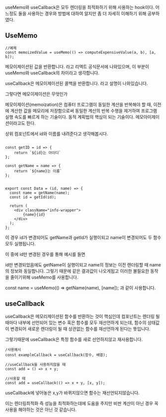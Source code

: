 useMemo와 useCallback은 모두 렌더링을 최적화하기 위해 사용하는 hook이다.
어느정도 둘을 사용하는 경우와 방법에 대하여 알지만 좀 더 자세히 이해하기 위해 공부하였다.

## UseMemo

```
//예제
const memoizedValue = useMemo(() => computeExpensiveValue(a, b), [a, b]);
```

메모이제이션된 값을 반환합니다. 라고 리액트 공식문서에 나와있으며, 이 부분이 useMemo와 useCallback의 차이라고 생각합니다.

useCallback은 메모이제이션된 콜백을 반환합니다. 라고 설명이 나와있습니다.

그렇다면 메모이제이션은 무엇인가

메모이제이션(memoization)은 컴퓨터 프로그램이 동일한 계산을 반복해야 할 때, 이전에 계산한 값을 메모리에 저장함으로써 동일한 계산의 반복 수행을 제거하여 프로그램 실행 속도를 빠르게 하는 기술이다. 동적 계획법의 핵심이 되는 기술이다. 메모아이제이션이라고도 한다.

상위 컴포넌트에서 id와 이름를 내려준다고 생각해봅시다.

```

const getID = id => {
    return `${id}는 아이디`
};

const getName = name => {
    return `${name}는 이름`
};


export const Data = (id, name) => {
  const name = getName(name);
  const id = getId(id);

  return (
    <div className="info-wrapper">
        {name}{id}
    </div>
  );
};
```

이 경우 id가 변경되어도 getName과 getId가 실행이되고
name이 변경되어도 두 함수 모두 실행됩니다.

이 중에 id만 변경된 경우를 통해 예시를 들면

id만 변경되었음에도 getName이 실행이되고 name의 정보는 이전 렌더링할 때 name의 정보와 동일합니다.
그렇기 때문에 같은 결과값이 나오게됩고 이러한 불필요한 동작을 줄이기위해 useMemo를 사용합니다.

const name = useMemo(() => getName(name), [name]); 과 같이 사용합니다.

## useCallback

useCallback은 메모리제이션된 함수를 반환하는 것이 핵심인데
컴포넌트는 렌더링 될 때마다 내부에 선언되어 있는 변수 혹은 함수를 모두 재선언하게 되는데,
함수의 상태값이 변경되어 새로운 렌더링이 될 때 상관없는 함수를 재선언하게 된다는 뜻입니다.

그렇기때문에 useCallback은 특정 함수를 새로 선언하지않고 재사용합니다.

```
/사용예시
const exampleCallback = useCallback(함수, 배열);
```

```
//useCallback을 사용하지않을 때
const add = () => x + y;

//사용할 때
const add = useCallback(() => x + y, [x, y]);
```

useCallback에 넣어놓은 x,y가 바뀌지않으면 함수는 재선언되지않습니다.

이는 렌더링최적화 즉 성능을 최적화하는데에 도움을 주지만 비싼 계산이 아닌 경우
꼭 사용을 해야하는 것은 아닌 것 같습니다.
